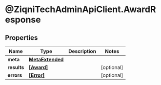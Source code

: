 # @ZiqniTechAdminApiClient.AwardResponse

## Properties

Name | Type | Description | Notes
------------ | ------------- | ------------- | -------------
**meta** | [**MetaExtended**](MetaExtended.md) |  | 
**results** | [**[Award]**](Award.md) |  | [optional] 
**errors** | [**[Error]**](Error.md) |  | [optional] 


